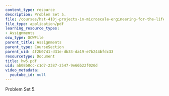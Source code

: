 ```yaml
---
content_type: resource
description: Problem Set 5.
file: /courses/hst-410j-projects-in-microscale-engineering-for-the-life-sciences-spring-2007/ab08b8ccc1d7238725479e66b22f020d_hw5.pdf
file_type: application/pdf
learning_resource_types:
- Assignments
ocw_type: OCWFile
parent_title: Assignments
parent_type: CourseSection
parent_uid: 4f2b0741-d31e-db33-da19-e7b244bfdc33
resourcetype: Document
title: hw5.pdf
uid: ab08b8cc-c1d7-2387-2547-9e66b22f020d
video_metadata:
  youtube_id: null
---
```

Problem Set 5.

